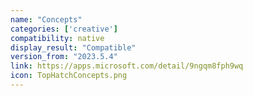 ```yaml
---
name: "Concepts"
categories: ['creative']
compatibility: native
display_result: "Compatible"
version_from: "2023.5.4"
link: https://apps.microsoft.com/detail/9ngqm8fph9wq
icon: TopHatchConcepts.png
---
```


